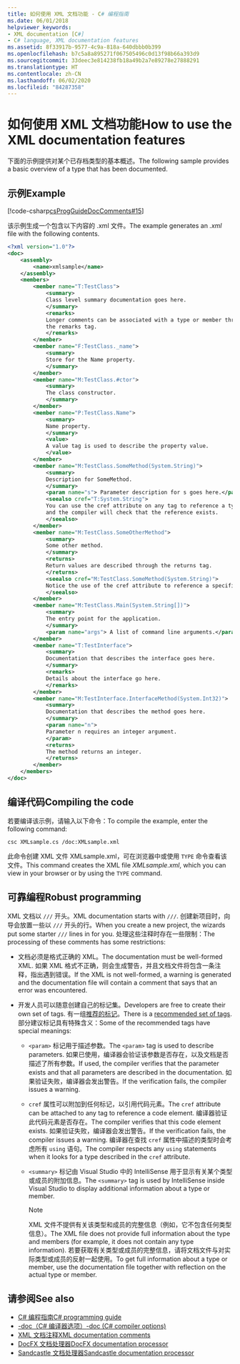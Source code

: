 ```yaml
---
title: 如何使用 XML 文档功能 - C# 编程指南
ms.date: 06/01/2018
helpviewer_keywords:
- XML documentation [C#]
- C# language, XML documentation features
ms.assetid: 8f33917b-9577-4c9a-818a-640dbbb0b399
ms.openlocfilehash: b7c5a8a895271f067505496c0d13f98b66a393d9
ms.sourcegitcommit: 33deec3e814238fb18a49b2a7e89278e27888291
ms.translationtype: HT
ms.contentlocale: zh-CN
ms.lasthandoff: 06/02/2020
ms.locfileid: "84287358"
---
```

# <a name="how-to-use-the-xml-documentation-features"></a><span data-ttu-id="07b5a-102">如何使用 XML 文档功能</span><span class="sxs-lookup"><span data-stu-id="07b5a-102">How to use the XML documentation features</span></span>

<span data-ttu-id="07b5a-103">下面的示例提供对某个已存档类型的基本概述。</span><span class="sxs-lookup"><span data-stu-id="07b5a-103">The following sample provides a basic overview of a type that has been documented.</span></span>

## <a name="example"></a><span data-ttu-id="07b5a-104">示例</span><span class="sxs-lookup"><span data-stu-id="07b5a-104">Example</span></span>

[!code-csharp[csProgGuideDocComments#15](~/samples/snippets/csharp/VS_Snippets_VBCSharp/csProgGuideDocComments/CS/DocComments.cs#15)]

<span data-ttu-id="07b5a-105">该示例生成一个包含以下内容的 .xml 文件。</span><span class="sxs-lookup"><span data-stu-id="07b5a-105">The example generates an *.xml* file with the following contents.</span></span>

```xml
<?xml version="1.0"?>
<doc>
    <assembly>
        <name>xmlsample</name>
    </assembly>
    <members>
        <member name="T:TestClass">
            <summary>
            Class level summary documentation goes here.
            </summary>
            <remarks>
            Longer comments can be associated with a type or member through
            the remarks tag.
            </remarks>
        </member>
        <member name="F:TestClass._name">
            <summary>
            Store for the Name property.
            </summary>
        </member>
        <member name="M:TestClass.#ctor">
            <summary>
            The class constructor.
            </summary>
        </member>
        <member name="P:TestClass.Name">
            <summary>
            Name property.
            </summary>
            <value>
            A value tag is used to describe the property value.
            </value>
        </member>
        <member name="M:TestClass.SomeMethod(System.String)">
            <summary>
            Description for SomeMethod.
            </summary>
            <param name="s"> Parameter description for s goes here.</param>
            <seealso cref="T:System.String">
            You can use the cref attribute on any tag to reference a type or member
            and the compiler will check that the reference exists.
            </seealso>
        </member>
        <member name="M:TestClass.SomeOtherMethod">
            <summary>
            Some other method.
            </summary>
            <returns>
            Return values are described through the returns tag.
            </returns>
            <seealso cref="M:TestClass.SomeMethod(System.String)">
            Notice the use of the cref attribute to reference a specific method.
            </seealso>
        </member>
        <member name="M:TestClass.Main(System.String[])">
            <summary>
            The entry point for the application.
            </summary>
            <param name="args"> A list of command line arguments.</param>
        </member>
        <member name="T:TestInterface">
            <summary>
            Documentation that describes the interface goes here.
            </summary>
            <remarks>
            Details about the interface go here.
            </remarks>
        </member>
        <member name="M:TestInterface.InterfaceMethod(System.Int32)">
            <summary>
            Documentation that describes the method goes here.
            </summary>
            <param name="n">
            Parameter n requires an integer argument.
            </param>
            <returns>
            The method returns an integer.
            </returns>
        </member>
    </members>
</doc>
```

## <a name="compiling-the-code"></a><span data-ttu-id="07b5a-106">编译代码</span><span class="sxs-lookup"><span data-stu-id="07b5a-106">Compiling the code</span></span>

<span data-ttu-id="07b5a-107">若要编译该示例，请输入以下命令：</span><span class="sxs-lookup"><span data-stu-id="07b5a-107">To compile the example, enter the following command:</span></span>

`csc XMLsample.cs /doc:XMLsample.xml`

<span data-ttu-id="07b5a-108">此命令创建 XML 文件 XMLsample.xml，可在浏览器中或使用 `TYPE` 命令查看该文件。</span><span class="sxs-lookup"><span data-stu-id="07b5a-108">This command creates the XML file *XMLsample.xml*, which you can view in your browser or by using the `TYPE` command.</span></span>

## <a name="robust-programming"></a><span data-ttu-id="07b5a-109">可靠编程</span><span class="sxs-lookup"><span data-stu-id="07b5a-109">Robust programming</span></span>

<span data-ttu-id="07b5a-110">XML 文档以 `///` 开头。</span><span class="sxs-lookup"><span data-stu-id="07b5a-110">XML documentation starts with `///`.</span></span> <span data-ttu-id="07b5a-111">创建新项目时，向导会放置一些以 `///` 开头的行。</span><span class="sxs-lookup"><span data-stu-id="07b5a-111">When you create a new project, the wizards put some starter `///` lines in for you.</span></span> <span data-ttu-id="07b5a-112">处理这些注释时存在一些限制：</span><span class="sxs-lookup"><span data-stu-id="07b5a-112">The processing of these comments has some restrictions:</span></span>

- <span data-ttu-id="07b5a-113">文档必须是格式正确的 XML。</span><span class="sxs-lookup"><span data-stu-id="07b5a-113">The documentation must be well-formed XML.</span></span> <span data-ttu-id="07b5a-114">如果 XML 格式不正确，则会生成警告，并且文档文件将包含一条注释，指出遇到错误。</span><span class="sxs-lookup"><span data-stu-id="07b5a-114">If the XML is not well-formed, a warning is generated and the documentation file will contain a comment that says that an error was encountered.</span></span>

- <span data-ttu-id="07b5a-115">开发人员可以随意创建自己的标记集。</span><span class="sxs-lookup"><span data-stu-id="07b5a-115">Developers are free to create their own set of tags.</span></span> <span data-ttu-id="07b5a-116">有一组[推荐的标记](recommended-tags-for-documentation-comments.md)。</span><span class="sxs-lookup"><span data-stu-id="07b5a-116">There is a [recommended set of tags](recommended-tags-for-documentation-comments.md).</span></span> <span data-ttu-id="07b5a-117">部分建议标记具有特殊含义：</span><span class="sxs-lookup"><span data-stu-id="07b5a-117">Some of the recommended tags have special meanings:</span></span>

  - <span data-ttu-id="07b5a-118">`<param>` 标记用于描述参数。</span><span class="sxs-lookup"><span data-stu-id="07b5a-118">The `<param>` tag is used to describe parameters.</span></span> <span data-ttu-id="07b5a-119">如果已使用，编译器会验证该参数是否存在，以及文档是否描述了所有参数。</span><span class="sxs-lookup"><span data-stu-id="07b5a-119">If used, the compiler verifies that the parameter exists and that all parameters are described in the documentation.</span></span> <span data-ttu-id="07b5a-120">如果验证失败，编译器会发出警告。</span><span class="sxs-lookup"><span data-stu-id="07b5a-120">If the verification fails, the compiler issues a warning.</span></span>

  - <span data-ttu-id="07b5a-121">`cref` 属性可以附加到任何标记，以引用代码元素。</span><span class="sxs-lookup"><span data-stu-id="07b5a-121">The `cref` attribute can be attached to any tag to reference a code element.</span></span> <span data-ttu-id="07b5a-122">编译器验证此代码元素是否存在。</span><span class="sxs-lookup"><span data-stu-id="07b5a-122">The compiler verifies that this code element exists.</span></span> <span data-ttu-id="07b5a-123">如果验证失败，编译器会发出警告。</span><span class="sxs-lookup"><span data-stu-id="07b5a-123">If the verification fails, the compiler issues a warning.</span></span> <span data-ttu-id="07b5a-124">编译器在查找 `cref` 属性中描述的类型时会考虑所有 `using` 语句。</span><span class="sxs-lookup"><span data-stu-id="07b5a-124">The compiler respects any `using` statements when it looks for a type described in the `cref` attribute.</span></span>

  - <span data-ttu-id="07b5a-125">`<summary>` 标记由 Visual Studio 中的 IntelliSense 用于显示有关某个类型或成员的附加信息。</span><span class="sxs-lookup"><span data-stu-id="07b5a-125">The `<summary>` tag is used by IntelliSense inside Visual Studio to display additional information about a type or member.</span></span>

    > [!NOTE]
    > <span data-ttu-id="07b5a-126">XML 文件不提供有关该类型和成员的完整信息（例如，它不包含任何类型信息）。</span><span class="sxs-lookup"><span data-stu-id="07b5a-126">The XML file does not provide full information about the type and members (for example, it does not contain any type information).</span></span> <span data-ttu-id="07b5a-127">若要获取有关类型或成员的完整信息，请将文档文件与对实际类型或成员的反射一起使用。</span><span class="sxs-lookup"><span data-stu-id="07b5a-127">To get full information about a type or member, use the documentation file together with reflection on the actual type or member.</span></span>

## <a name="see-also"></a><span data-ttu-id="07b5a-128">请参阅</span><span class="sxs-lookup"><span data-stu-id="07b5a-128">See also</span></span>

- [<span data-ttu-id="07b5a-129">C# 编程指南</span><span class="sxs-lookup"><span data-stu-id="07b5a-129">C# programming guide</span></span>](../index.md)
- [<span data-ttu-id="07b5a-130">-doc（C# 编译器选项）</span><span class="sxs-lookup"><span data-stu-id="07b5a-130">-doc (C# compiler options)</span></span>](../../language-reference/compiler-options/doc-compiler-option.md)
- [<span data-ttu-id="07b5a-131">XML 文档注释</span><span class="sxs-lookup"><span data-stu-id="07b5a-131">XML documentation comments</span></span>](./index.md)
- [<span data-ttu-id="07b5a-132">DocFX 文档处理器</span><span class="sxs-lookup"><span data-stu-id="07b5a-132">DocFX documentation processor</span></span>](https://dotnet.github.io/docfx/)
- [<span data-ttu-id="07b5a-133">Sandcastle 文档处理器</span><span class="sxs-lookup"><span data-stu-id="07b5a-133">Sandcastle documentation processor</span></span>](https://github.com/EWSoftware/SHFB)
